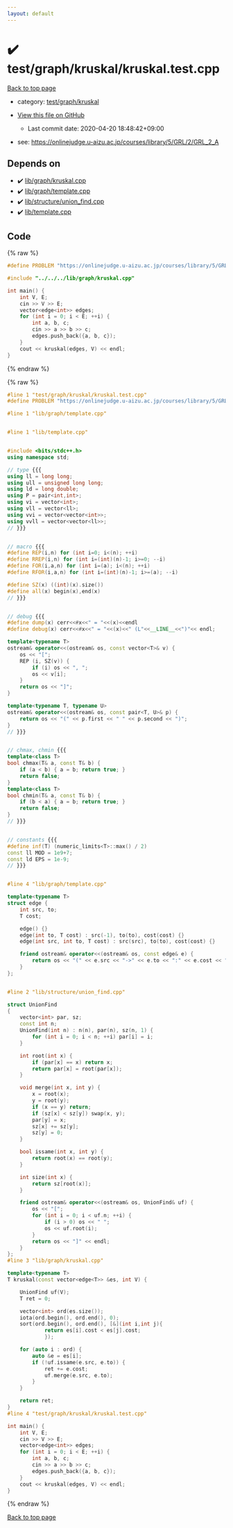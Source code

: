 ```yaml
---
layout: default
---
```


<!-- mathjax config similar to math.stackexchange -->
<script type="text/javascript" async
  src="https://cdnjs.cloudflare.com/ajax/libs/mathjax/2.7.5/MathJax.js?config=TeX-MML-AM_CHTML">
</script>
<script type="text/x-mathjax-config">
  MathJax.Hub.Config({
    TeX: { equationNumbers: { autoNumber: "AMS" }},
    tex2jax: {
      inlineMath: [ ['$','$'] ],
      processEscapes: true
    },
    "HTML-CSS": { matchFontHeight: false },
    displayAlign: "left",
    displayIndent: "2em"
  });
</script>

<script type="text/javascript" src="https://cdnjs.cloudflare.com/ajax/libs/jquery/3.4.1/jquery.min.js"></script>
<script src="https://cdn.jsdelivr.net/npm/jquery-balloon-js@1.1.2/jquery.balloon.min.js" integrity="sha256-ZEYs9VrgAeNuPvs15E39OsyOJaIkXEEt10fzxJ20+2I=" crossorigin="anonymous"></script>
<script type="text/javascript" src="../../../../assets/js/copy-button.js"></script>
<link rel="stylesheet" href="../../../../assets/css/copy-button.css" />


# :heavy_check_mark: test/graph/kruskal/kruskal.test.cpp

<a href="../../../../index.html">Back to top page</a>

* category: <a href="../../../../index.html#5783499dee4ed269189fef3427a7d836">test/graph/kruskal</a>
* <a href="{{ site.github.repository_url }}/blob/master/test/graph/kruskal/kruskal.test.cpp">View this file on GitHub</a>
    - Last commit date: 2020-04-20 18:48:42+09:00


* see: <a href="https://onlinejudge.u-aizu.ac.jp/courses/library/5/GRL/2/GRL_2_A">https://onlinejudge.u-aizu.ac.jp/courses/library/5/GRL/2/GRL_2_A</a>


## Depends on

* :heavy_check_mark: <a href="../../../../library/lib/graph/kruskal.cpp.html">lib/graph/kruskal.cpp</a>
* :heavy_check_mark: <a href="../../../../library/lib/graph/template.cpp.html">lib/graph/template.cpp</a>
* :heavy_check_mark: <a href="../../../../library/lib/structure/union_find.cpp.html">lib/structure/union_find.cpp</a>
* :heavy_check_mark: <a href="../../../../library/lib/template.cpp.html">lib/template.cpp</a>


## Code

<a id="unbundled"></a>
{% raw %}
```cpp
#define PROBLEM "https://onlinejudge.u-aizu.ac.jp/courses/library/5/GRL/2/GRL_2_A"

#include "../../../lib/graph/kruskal.cpp"

int main() {
    int V, E;
    cin >> V >> E;
    vector<edge<int>> edges;
    for (int i = 0; i < E; ++i) {
        int a, b, c;
        cin >> a >> b >> c;
        edges.push_back({a, b, c});
    }
    cout << kruskal(edges, V) << endl;
}

```
{% endraw %}

<a id="bundled"></a>
{% raw %}
```cpp
#line 1 "test/graph/kruskal/kruskal.test.cpp"
#define PROBLEM "https://onlinejudge.u-aizu.ac.jp/courses/library/5/GRL/2/GRL_2_A"

#line 1 "lib/graph/template.cpp"


#line 1 "lib/template.cpp"


#include <bits/stdc++.h>
using namespace std;

// type {{{
using ll = long long;
using ull = unsigned long long;
using ld = long double;
using P = pair<int,int>;
using vi = vector<int>;
using vll = vector<ll>;
using vvi = vector<vector<int>>;
using vvll = vector<vector<ll>>;
// }}}


// macro {{{
#define REP(i,n) for (int i=0; i<(n); ++i)
#define RREP(i,n) for (int i=(int)(n)-1; i>=0; --i)
#define FOR(i,a,n) for (int i=(a); i<(n); ++i)
#define RFOR(i,a,n) for (int i=(int)(n)-1; i>=(a); --i)

#define SZ(x) ((int)(x).size())
#define all(x) begin(x),end(x)
// }}}


// debug {{{
#define dump(x) cerr<<#x<<" = "<<(x)<<endl
#define debug(x) cerr<<#x<<" = "<<(x)<<" (L"<<__LINE__<<")"<< endl;

template<typename T>
ostream& operator<<(ostream& os, const vector<T>& v) {
    os << "[";
    REP (i, SZ(v)) {
        if (i) os << ", ";
        os << v[i];
    }
    return os << "]";
}

template<typename T, typename U>
ostream& operator<<(ostream& os, const pair<T, U>& p) {
    return os << "(" << p.first << " " << p.second << ")";
}
// }}}


// chmax, chmin {{{
template<class T>
bool chmax(T& a, const T& b) {
    if (a < b) { a = b; return true; }
    return false;
}
template<class T>
bool chmin(T& a, const T& b) {
    if (b < a) { a = b; return true; }
    return false;
}
// }}}


// constants {{{
#define inf(T) (numeric_limits<T>::max() / 2)
const ll MOD = 1e9+7;
const ld EPS = 1e-9;
// }}}


#line 4 "lib/graph/template.cpp"

template<typename T>
struct edge {
    int src, to;
    T cost;

    edge() {}
    edge(int to, T cost) : src(-1), to(to), cost(cost) {}
    edge(int src, int to, T cost) : src(src), to(to), cost(cost) {}

    friend ostream& operator<<(ostream& os, const edge& e) {
        return os << "(" << e.src << "->" << e.to << ":" << e.cost << ")";
    }
};


#line 2 "lib/structure/union_find.cpp"

struct UnionFind
{
    vector<int> par, sz;
    const int n;
    UnionFind(int n) : n(n), par(n), sz(n, 1) {
        for (int i = 0; i < n; ++i) par[i] = i;
    }

    int root(int x) {
        if (par[x] == x) return x;
        return par[x] = root(par[x]);
    }

    void merge(int x, int y) {
        x = root(x);
        y = root(y);
        if (x == y) return;
        if (sz[x] < sz[y]) swap(x, y);
        par[y] = x;
        sz[x] += sz[y];
        sz[y] = 0;
    }

    bool issame(int x, int y) {
        return root(x) == root(y);
    }

    int size(int x) {
        return sz[root(x)];
    }

    friend ostream& operator<<(ostream& os, UnionFind& uf) {
        os << "[";
        for (int i = 0; i < uf.n; ++i) {
            if (i > 0) os << " ";
            os << uf.root(i);
        }
        return os << "]" << endl;
    }
};
#line 3 "lib/graph/kruskal.cpp"

template<typename T>
T kruskal(const vector<edge<T>> &es, int V) {

    UnionFind uf(V);
    T ret = 0;

    vector<int> ord(es.size());
    iota(ord.begin(), ord.end(), 0);
    sort(ord.begin(), ord.end(), [&](int i,int j){
            return es[i].cost < es[j].cost;
            });

    for (auto i : ord) {
        auto &e = es[i];
        if (!uf.issame(e.src, e.to)) {
            ret += e.cost;
            uf.merge(e.src, e.to);
        }
    }

    return ret;
}
#line 4 "test/graph/kruskal/kruskal.test.cpp"

int main() {
    int V, E;
    cin >> V >> E;
    vector<edge<int>> edges;
    for (int i = 0; i < E; ++i) {
        int a, b, c;
        cin >> a >> b >> c;
        edges.push_back({a, b, c});
    }
    cout << kruskal(edges, V) << endl;
}

```
{% endraw %}

<a href="../../../../index.html">Back to top page</a>

